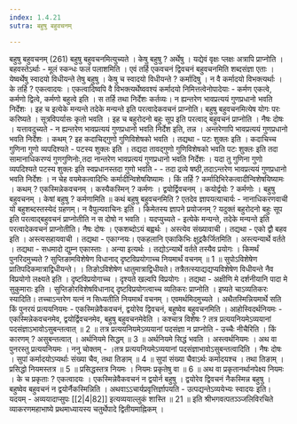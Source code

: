 ```yaml
---
index: 1.4.21
sutra: बहुषु बहुवचनम्

---
```

 बहुषु बहुवचनम् (261) बहुषु बहुवचनमित्युच्यते । केषु बहुषु ? अर्थेषु । यद्येवं वृक्षः प्लक्षः अत्रापि प्राप्नोति । बहवस्तेऽर्थाः  -  मूलं स्कन्धः फलं पलाशमिति । एवं तर्हि एकवचनं द्विवचनं बहुवचनमिति शब्दसंज्ञा एताः । येष्वर्थेषु स्वादयो विधीयन्ते तेषु बहुषु । केषु च स्वादयो विधीयन्ते ? कर्मादिषु । न वै कर्मादयो विभक्त्यर्थाः । के तर्हि ? एकत्वादयः । एकत्वादिष्वपि वै विभक्त्यर्थेष्ववश्यं कर्मादयो निमित्तत्वेनोपादेयाः  -  कर्मण एकत्वे, कर्मणो द्वित्वे, कर्मणो बहुत्वे इति । स तर्हि तथा निर्देशः कर्तव्यः। न ह्यन्तरेण भावप्रत्ययं गुणप्रधानो भवति निर्देशः । इह च इत्येके मन्यन्ते तदेके मन्यन्ते इति परत्वादेकवचनं प्राप्नोति। बहुषु बहुवचनमित्येष योगः परः करिष्यते । सूत्रविपर्यासः कृतो भवति । इह च बहुरोदनो बहुः सूप इति परत्वाद् बहुवचनं प्राप्नोति । नैषः दोषः । यत्तावदुच्यते  -  न ह्यन्तरेण भावप्रत्ययं गुणप्रधानो भवति निर्देश इति, तन्न । अन्तरेणापि भावप्रत्ययं गुणप्रधानो भवति निर्देशः । कथम् ? इह कदाचिद्गुणो गुणिविशेषको भवति । तद्यथा  -  पटः शुक्लः इति । कदाचिच्च गुणिना गुणो व्यपदिश्यते  -  पटस्य शुक्लः इति । तद्यदा तावद्गुणो गुणिविशेषको भवति पटः शुक्लः इति तदा सामानाधिकरण्यं गुणगुणिनोः,तदा नान्तरेण भावप्रत्ययं गुणप्रधानो भवति निर्देशः । यदा तु गुणिना गुणो व्यपदिश्यते पटस्य शुक्लः इति स्वप्रधानस्तदा गुणो भवति  -  - तदा द्रव्ये षष्ठी,तदाऽन्तरेण भावप्रत्ययं गुणप्रधानो भवति निर्देशः । न चेह वयमेकत्वादिभिः कर्मादीन्विशेषयिष्यामः । किं तर्हि ? कर्मादिभिरेकत्वादीन्विशेषयिष्यामः । कथम् ? एकस्मिन्नेकवचनम् । कस्यैकस्मिन् ? कर्मणः । द्वयोर्द्विवचनम् । कयोर्द्वयोः ? कर्मणोः । बहुषु बहुवचनम् । केषां बहुषु ? कर्मणामिति ॥ कथं बहुषु बहुवचनमिति ? एतदेव ज्ञापयत्याचार्यः  -  नानाधिकरणवाची यो बहुशब्दस्तस्येदं ग्रहणम्। न वैपुल्यवाचिनः इति । किमेतस्य ज्ञापने प्रयोजनम् ? यदुक्तं बहुरोदनो बहुः सूप इति परत्वाद्बहुवचनं प्राप्नोतीति न स दोषो न भवति । यदप्युच्यते  -  इत्येके मन्यन्ते, तदेके मन्यन्ते इति परत्वादेकवचनं प्राप्नोतीति। नैषः दोषः । एकशब्दोऽयं बह्वर्थः । अस्त्येव संख्यावाची । तद्यथा  -  एको द्वौ बहव इति । अस्त्यसहायवाची । तद्यथा  -  एकाग्नयः। एकहलानि एकाकिभिः क्षुद्रकैर्जितमिति । अस्त्यन्यार्थे वर्तते । तद्यथा  -  सधमादो द्युम्न एकास्ताः । अन्या इत्यर्थः । तद्योऽन्यार्थे वर्तते तस्यैव प्रयोगः । किमर्थं पुनरिदमुच्यते ? सुप्तिङामविशेषेण विधानाद् दृष्टविप्रयोगाच्च नियमार्थं वचनम् ॥ 1 ॥ सुपोऽविशेषेण प्रातिपदिकमात्राद्विधीयन्ते। । तिङोऽविशेषेण धातुमात्राद्विधीयते। तत्रैतत्स्याद्यद्यप्यविशेषेण विधीयन्ते नैव विप्रयोगो लक्ष्यते इति । दृष्टविप्रयोगाच्च । दृश्यते खल्वपि विप्रयोगः । तद्यथा  -  अक्षीणि मे दर्शनीयानि पादा मे सुकुमाराः इति । सुप्तिङोरविशेषविधानाद् दृष्टविप्रयोगत्वाच्च व्यतिकरः प्राप्नोति । इष्यते चाऽव्यतिकरः स्यादिति। तच्चाऽन्तरेण यत्नं न सिध्यतीति नियमार्थं वचनम् । एवमर्थमिदमुच्यते । अथैतस्मिन्नियमार्थे सति किं पुनरयं प्रत्ययनियमः  -  एकस्मिन्नेवैकवचनं, द्वयोरेव द्विवचनं, बहुष्वेव बहुवचनमिति । आहोस्विदर्थनियमः  -  एकस्मिन्नेकवचनमेव, द्वयोर्द्विवचनमेव, बहुषु बहुवचनमेवेति । कश्चात्र विशेषः ? तत्र प्रत्ययनियमेऽव्ययानां पदसंज्ञाऽभावोऽसुबन्तत्वात् ॥ 2 ॥ तत्र प्रत्ययनियमेऽव्ययानां पदसंज्ञा न प्राप्नोति  -  उच्चैः नीचैरिति । किं कारणम् ? असुबन्तत्वात् । अर्थनियमे सिद्धम् ॥ 3 ॥ अर्थनियमे सिद्धं भवति । अस्त्वर्थनियमः । अथ वा पुनरस्तु प्रत्ययनियमः । ननु चोक्तम्  -  ।तत्र प्रत्ययनियमेऽव्ययानां पदसंज्ञाभावोऽसुबन्तत्वादिति । नैषः दोषः । सुपां कर्मादयोऽप्यर्थाः संख्या चैव, तथा तिङाम् ॥ 4 ॥ सुपां संख्या चैवाऽर्थः कर्मादयश्च । तथा तिङाम् । प्रसिद्धो नियमस्तत्र ॥ 5 ॥ प्रसिद्धस्तत्र नियमः । नियमः प्रकृतेषु वा ॥ 6 ॥ अथ वा प्रकृतानर्थानपेक्ष्य नियमः । के च प्रकृताः ? एकत्वादयः । एकस्मिन्नेवैकवचनं न द्वयोर्न बहुषु । द्वयोरेव द्विवचनं नैकस्मिन्न बहुषु । बहुष्वेव बहुवचनं न द्वयोर्नैकस्मिन्निति । अथवाऽऽचार्यप्रवृत्तिर्ज्ञापयति  -  उत्पद्यन्तेऽव्ययेभ्यः स्वादयः इति। यदयम्  -  अव्ययादाप्सुपः [[2|4|82]] इत्यव्ययाल्लुकं शास्ति ॥ 21 ॥ इति श्रीभगवत्पतञ्ञ्जलिविरचिते व्याकरणमहाभाष्ये प्रथमाध्यायस्य चतुर्थेपादे द्वितीयमाह्निकम् । 